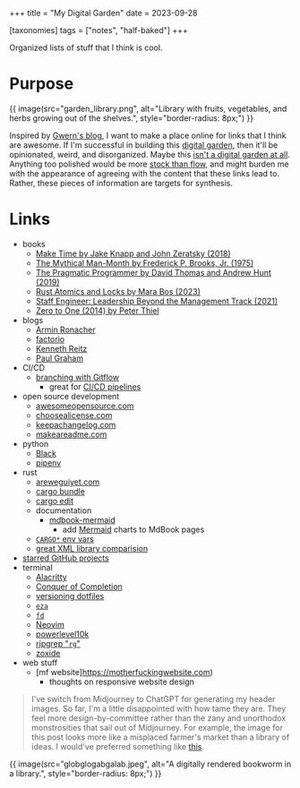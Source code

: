 +++
title = "My Digital Garden"
date = 2023-09-28

[taxonomies]
tags = ["notes", "half-baked"]
+++

Organized lists of stuff that I think is cool.

<!-- more -->

# Purpose

{{ image(src="garden_library.png",
         alt="Library with fruits, vegetables, and herbs growing out of the shelves.",
         style="border-radius: 8px;") }}

Inspired by [Gwern's blog](https://gwern.net/about#development), I want to make a place online for links that I think are awesome. If I'm successful in building this [digital garden](https://maggieappleton.com/garden-history), then it'll be opinionated, weird, and disorganized. Maybe this [isn't a digital garden at all](https://brainbaking.com/post/2021/10/are-digital-gardens-blogs/). Anything too polished would be more [stock than flow](https://snarkmarket.com/2010/4890/), and might burden me with the appearance of agreeing with the content that these links lead to. Rather, these pieces of information are targets for synthesis.

# Links

- books
    - [Make Time by Jake Knapp and John Zeratsky (2018)](https://maketime.blog)
    - [The Mythical Man-Month by Frederick P. Brooks, Jr. (1975)](https://en.wikipedia.org/wiki/The_Mythical_Man-Month)
    - [The Pragmatic Programmer by David Thomas and Andrew Hunt (2019)](https://pragprog.com/titles/tpp20/the-pragmatic-programmer-20th-anniversary-edition/)
    - [Rust Atomics and Locks by Mara Bos (2023)](https://marabos.nl/atomics/)
    - [Staff Engineer: Leadership Beyond the Management Track (2021)](https://staffeng.com/book)
    - [Zero to One (2014) by Peter Thiel](http://paulgraham.com/articles.html)
- blogs
    - [Armin Ronacher](https://lucumr.pocoo.org)
    - [factorio](https://factorio.com/blog/)
    - [Kenneth Reitz](https://kennethreitz.org/essays)
    - [Paul Graham](http://paulgraham.com/articles.html)
- CI/CD
    - [branching with Gitflow](https://www.atlassian.com/git/tutorials/comparing-workflows/gitflow-workflow)
        - great for [CI/CD pipelines](@/versioning_version.md)
- open source development
    - [awesomeopensource.com](https://awesomeopensource.com)
    - [choosealicense.com](https://choosealicense.com)
    - [keepachangelog.com](https://keepachangelog.com/en/1.0.0/)
    - [makeareadme.com](https://www.makeareadme.com)
- python
    - [Black](https://github.com/psf/black)
    - [pipenv](https://github.com/pypa/pipenv)
- rust
    - [areweguiyet.com](https://areweguiyet.com)
    - [cargo bundle](https://github.com/burtonageo/cargo-bundle)
    - [cargo edit](https://github.com/killercup/cargo-edit)
    - documentation
      - [mdbook-mermaid](https://github.com/badboy/mdbook-mermaid)
        - add [Mermaid](https://mermaid.js.org) charts to MdBook pages
    - [`CARGO*` env vars](https://doc.rust-lang.org/cargo/reference/environment-variables.html#environment-variables-cargo-sets-for-crates)
    - [great XML library comparision](https://mainmatter.com/blog/2020/12/31/xml-and-rust/)
- [starred GitHub projects](https://github.com/goingforbrooke?tab=stars)
- terminal
    - [Alacritty](https://github.com/alacritty/alacritty)
    - [Conquer of Completion](https://github.com/neoclide/coc.nvim)
    - [versioning dotfiles](https://www.atlassian.com/git/tutorials/dotfiles)
    - [`eza`](https://github.com/eza-community/eza)
    - [`fd`](https://github.com/sharkdp/fd)
    - [Neovim](https://github.com/neovim/neovim)
    - [powerlevel10k](https://github.com/romkatv/powerlevel10k)
    - [ripgrep "`rg`"](https://github.com/BurntSushi/ripgrep)
    - [zoxide](https://github.com/ajeetdsouza/zoxide)
- web stuff
  - [mf website]https://motherfuckingwebsite.com)
    - thoughts on responsive website design


> I've switch from Midjourney to ChatGPT for generating my header images. So far, I'm a little disappointed with how tame they are. They feel more design-by-committee rather than the zany and unorthodox monstrosities that sail out of Midjourney. For example, the image for this post looks more like a misplaced farmer's market than a library of ideas. I would've preferred something like [this](https://youtu.be/hLljd8pfiFg?si=5o0YAVc1DQGHZIXi).

{{ image(src="globglogabgalab.jpeg",
         alt="A digitally rendered bookworm in a library.",
         style="border-radius: 8px;") }}
